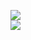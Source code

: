 [![](https://img.shields.io/badge/Made%20With-Github%20Spray-lightgrey.svg?style=for-the-badge&logo=github)](https://github.com/Annihil/github-spray#5898)  
[![](https://i.imgur.com/2DrTn0Z.gif)](https://github.com/Annihil/github-spray)